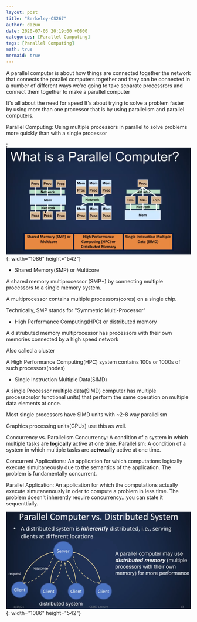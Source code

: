 ```yaml
---
layout: post
title: "Berkeley-CS267"
author: dazuo
date: 2020-07-03 20:19:00 +0800
categories: [Parallel Computing]
tags: [Parallel Computing]
math: true
mermaid: true
---
```


A parallel computer is about how things are connected together 
the network that connects the parallel computers together and they can be 
connected in a number of different ways we're going to take separate processrors
and connect them together to make a parallel computer

It's all about the need for speed
It's about trying to solve a problem faster by using more than one processor
that is by using parallelism and parallel computers.


Parallel Computing: Using multiple processors in parallel to solve problems more quickly
than with a single processor

;![what-is-a-parallel-compuler](https://github.com/dazuozcy/dazuozcy.github.io/blob/master/img/Berkeley-CS267/01-Intro/what-is-a-parallel-compuler.png?raw=true){: width="1086" height="542"}

- Shared Memory(SMP) or Multicore

A shared memory multiprocessor (SMP*) by connecting multiple processors to a single memory system.

A multiprocessor contains multiple processors(cores) on a single chip.

Technically, SMP stands for "Symmetric Multi-Processor"

- High Performance Computing(HPC) or distributed memory

A distrubuted memory multiprocessor has processors with their own memories connected by a high speed network

Also called a cluster

A High Performance Computing(HPC) system contains 100s or 1000s of such processors(nodes)

- Single Instruction Multiple Data(SIMD)

A single Processor multiple data(SIMD) computer has multiple processors(or functional units) that perform the same operation on multiple data elements at once.

Most single processors have SIMD units with ~2-8 way parallelism

Graphics processing units(GPUs) use this as well.

Concurrency vs. Parallelism
Concurrency: A condition of a system in which multiple tasks are **logically** active at one time.
Parallelism: A condition of a system in which multiple tasks are **actwually** active at one time.

Concurrent Applications: An application for which computations logically execute simultaneously due to the semantics of the application. The problem is fundamentally concurrent.

Parallel Application: An application for which the computations actually execute simutanenously in oder to compute a problem in less time. The problem doesn't inherently require concurrency...you can state it sequenttially.


![distrubuted-system](https://github.com/dazuozcy/dazuozcy.github.io/blob/master/img/Berkeley-CS267/01-Intro/distrubuted-system.png?raw=true){: width="1086" height="542"}